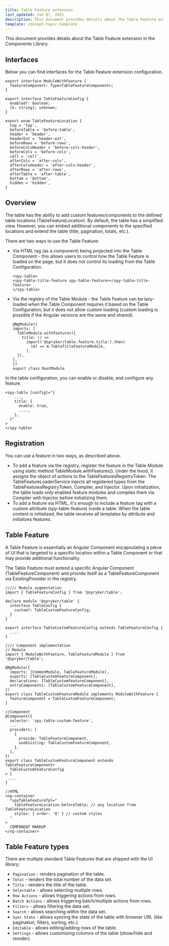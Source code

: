 ```yaml
---
title: Table Feature extension
last_updated: Jun 07, 2021
description: This document provides details about the Table Feature extension in the Components Library.
template: concept-topic-template
---
```


This document provides details about the Table Feature extension in the Components Library.

## Interfaces

Below you can find interfaces for the Table Feature extension configuration.



```
export interface ModuleWithFeature {
  featureComponent: Type<TableFeatureComponent>;
}

export interface TableFeatureConfig {
  enabled?: boolean;
  [k: string]: unknown;
}

export enum TableFeatureLocation {
  top = 'top',
  beforeTable = 'before-table',
  header = 'header',
  headerExt = 'header-ext',
  beforeRows = 'before-rows',
  beforeColsHeader = 'before-cols-header',
  beforeCols = 'before-cols',
  cell = 'cell',
  afterCols = 'after-cols',
  afterColsHeader = 'after-cols-header',
  afterRows = 'after-rows',
  afterTable = 'after-table',
  bottom = 'bottom',
  hidden = 'hidden',
}
```

## Overview

The table has the ability to add custom features/components to the defined table locations (TableFeatureLocation). By default, the table has a simplified view. However, you can embed additional components to the specified locations and extend the table (title, pagination, totals, etc.).

There are two ways to use the Table Feature:

- Via HTML tag (as a component) being projected into the Table Component - this allows users to control how the Table Feature is loaded on the page, but it does not control its loading from the Table Configuration.
  
  ```
  <spy-table>
  <spy-table-title-feature spy-table-feature></spy-table-title-feature>
  </spy-table>
  ```

 

- Via the registry of the Table Module - the Table Feature can be lazy-loaded when the Table Component requires it based on the Table Configuration, but it does not allow custom loading (custom loading is possible if the Angular versions are the same and shared). 

  ```
  @NgModule({
  imports: [
    TableModule.withFeatures({
      title: () =>
        import('@spryker/table.feature.title').then(
          (m) => m.TableTitleFeatureModule,
        ),
    }),
  ],
  })
  export class RootModule
  ```

In the table configuration, you can enable or disable, and configure any feature.


```
<spy-table [config]="{
    ...,
    title: {
      enable: true,
      ....,
    },
  }"
>
</spy-table>
```

## Registration

You can use a feature in two ways, as described above.

- To add a feature via the registry, register the feature in the Table Module using static method TableModule.withFeatures(). Under the hood, it assigns the object of actions to the TableFeaturesRegistryToken. The TableFeatureLoaderService injects all registered types from the TableFeaturesRegistryToken, Compiler, and Injector. Upon initialization, the table loads only enabled feature modules and compiles them via Compiler with Injector before initializing them.
- To add a feature via HTML, it's enough to include a feature tag with a custom attribute (spy-table-feature) inside a table. When the table content is initialized, the table receives all templates by attribute and initializes features.

## Table Feature

A Table Feature is essentially an Angular Component encapsulating a piece of UI that is targeted to a specific location within a Table Component or that may provide additional functionality.

The Table Feature must extend a specific Angular Component (TableFeatureComponent) and provide itself as a TableFeatureComponent via ExistingProvider in the registry.



```
///// Module augmentation
import { TableFeatureConfig } from '@spryker/table';

declare module '@spryker/table' {
  interface TableConfig {
    custom?: TableCustomFeatureConfig;
  }
}

export interface TableCustomFeatureConfig extends TableFeatureConfig {
  ....
}

//// Component implementation
// Module
import { ModuleWithFeature, TableFeatureModule } from '@spryker/table';

@NgModule({
  imports: [CommonModule, TableFeatureModule],
  exports: [TableCustomFeatureComponent],
  declarations: [TableCustomFeatureComponent],
  entryComponents: [TableCustomFeatureComponent],
})
export class TableCustomFeatureModule implements ModuleWithFeature {
  featureComponent = TableCustomFeatureComponent;
}

//Component
@Component({
  selector: 'spy-table-custom-feature',
  ...
  providers: [
    {
      provide: TableFeatureComponent,
      useExisting: TableCustomFeatureComponent,
    },
  ],
})
export class TableCustomFeatureComponent extends TableFeatureComponent<
  TableCustomFeatureConfig
> {
 ....
}

//HTML
<ng-container
  *spyTableFeatureTpl="
    tableFeatureLocation.beforeTable; // any location from TableFeatureLocation
    styles: { order: '0' } // custom styles
  "
>
  COMPONENT MARKUP
</ng-container>
```

## Table Feature types

There are multiple standard Table Features that are shipped with the UI library:

- `Pagination` - renders pagination of the table.
- `Total` - renders the total number of the data set.
- `Title` - renders the title of the table.
- `Selectable` - allows selecting multiple rows.
- `Row Actions` - allows triggering actions from rows.
- `Batch Actions` - allows triggering batch/multiple actions from rows.
- `Filters` - allows filtering the data set.
- `Search` - allows searching within the data set.
- `Sync State` - allows syncing the state of the table with browser URL (like pagination, filters, sorting, etc.).
- `Editable` - allows editing/adding rows of the table.
- `Settings` - allows customizing columns of the table (show/hide and reorder).